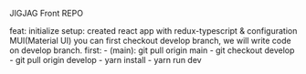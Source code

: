 JIGJAG Front REPO

feat: initialize setup: created react app with redux-typescript & configuration MUI(Material UI)
you can first checkout develop branch, we will write code on develop branch.
first: - (main): git pull origin main - git checkout develop - git pull origin develop - yarn install - yarn run dev
